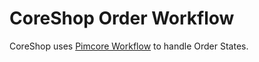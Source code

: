 # CoreShop Order Workflow

CoreShop uses [Pimcore Workflow](https://pimcore.com/docs/5.0.x/Workflow_Management/index.html) to handle Order States.
